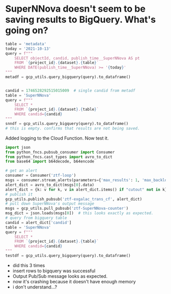 # SuperNNova doesn't seem to be saving results to BigQuery. What's going on?

```python
table = 'metadata'
today = '2021-10-13'
query = f"""
    SELECT objectId, candid, publish_time__SuperNNova AS pt
    FROM `{project_id}.{dataset}.{table}`
    WHERE DATE(publish_time__SuperNNova) >= '{today}'
"""
metadf = gcp_utils.query_bigquery(query).to_dataframe()


candid = 1746528292515015009  # single candid from metadf
table = 'SuperNNova'
query = f"""
    SELECT *
    FROM `{project_id}.{dataset}.{table}`
    WHERE candid={candid}
"""
snndf = gcp_utils.query_bigquery(query).to_dataframe()
# this is empty. confirms that results are not being saved.
```

Added logging to the Cloud Function. Now test it.

```python
import json
from python_fncs.pubsub_consumer import Consumer
from python_fncs.cast_types import avro_to_dict
from base64 import b64decode, b64encode

# get an alert
consumer = Consumer('ztf-loop')
msgs = consumer.stream_alerts(parameters={'max_results': 1, 'max_backlog': 1})
alert_dict = avro_to_dict(msgs[0].data)
alert_dict = {k: v for k, v in alert_dict.items() if "cutout" not in k}
# publish it
gcp_utils.publish_pubsub('ztf-exgalac_trans_cf', alert_dict)
# pull down SuperNNova's output message
msgs = gcp_utils.pull_pubsub('ztf-SuperNNova-counter')
msg_dict = json.loads(msgs[0])  # this looks exactly as expected.
# query from bigquery table
candid = alert_dict['candid']
table = 'SuperNNova'
query = f"""
    SELECT *
    FROM `{project_id}.{dataset}.{table}`
    WHERE candid={candid}
"""
testdf = gcp_utils.query_bigquery(query).to_dataframe()
```

- did this 3 times
- insert rows to bigquery was successful
- Output Pub/Sub message looks as expected.
- now it's crashing because it doesn't have enough memory
- i don't understand...?
